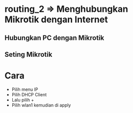 # routing_2 => Menghubungkan Mikrotik dengan Internet

## Hubungkan PC dengan Mikrotik
## Seting Mikrotik 

# Cara
  - Pilih menu IP
  - Pilih DHCP Client
  - Lalu pilih +
  - Pilih wlan1 kemudian di apply
